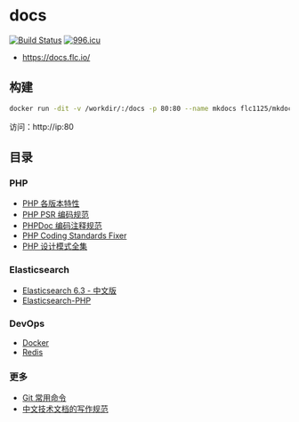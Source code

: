 # docs

[![Build Status](https://travis-ci.org/flc1125/docs.svg?branch=master)](https://travis-ci.org/flc1125/docs)
[![996.icu](https://img.shields.io/badge/link-996.icu-red.svg)](https://996.icu)

- https://docs.flc.io/

## 构建

```sh
docker run -dit -v /workdir/:/docs -p 80:80 --name mkdocs flc1125/mkdocs
```

访问：http://ip:80

## 目录

### PHP

- [PHP 各版本特性](https://docs.flc.io/php/features/7.2.x/)
- [PHP PSR 编码规范](https://docs.flc.io/php/psr/)
- [PHPDoc 编码注释规范](https://docs.flc.io/php/phpdoc/)
- [PHP Coding Standards Fixer](https://docs.flc.io/php/php-cs-fixer/)
- [PHP 设计模式全集](https://docs.flc.io/php/php-design-patterns/)

### Elasticsearch

- [Elasticsearch 6.3 - 中文版](https://docs.flc.io/elasticsearch/elasticsearch-6.3/translation-instructions/)
- [Elasticsearch-PHP](https://docs.flc.io/elasticsearch/elasticsearch-php/overview/)

### DevOps

- [Docker](https://docs.flc.io/devops/docker/)
- [Redis](https://docs.flc.io/devops/redis/)

### 更多

- [Git 常用命令](https://docs.flc.io/more/git/)
- [中文技术文档的写作规范](https://docs.flc.io/more/document-style-guide/)
